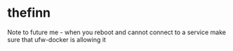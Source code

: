 # thefinn

Note to future me - when you reboot and cannot connect to a service make sure that ufw-docker is allowing it
